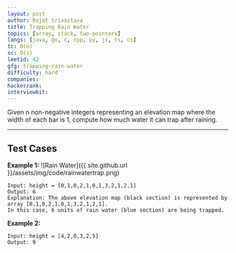 ```yaml
---
layout: post
author: Rajat Srivastava
title: Trapping Rain Water
topics: [array, stack, two-pointers]
langs: [java, go, c, cpp, py, js, ts, cs]
tc: O(n)
sc: O(1)
leetid: 42
gfg: trapping-rain-water
difficulty: hard
companies: 
hackerrank: 
interviewbit: 
---
```


Given n non-negative integers representing an elevation map where the width of each bar is 1, 
compute how much water it can trap after raining.

---
## Test Cases

**Example 1:**
![Rain Water]({{ site.github.url }}/assets/img/code/rainwatertrap.png)

```
Input: height = [0,1,0,2,1,0,1,3,2,1,2,1]
Output: 6
Explanation: The above elevation map (black section) is represented by array [0,1,0,2,1,0,1,3,2,1,2,1]. 
In this case, 6 units of rain water (blue section) are being trapped.
```

**Example 2:**
```
Input: height = [4,2,0,3,2,5]
Output: 9
```
